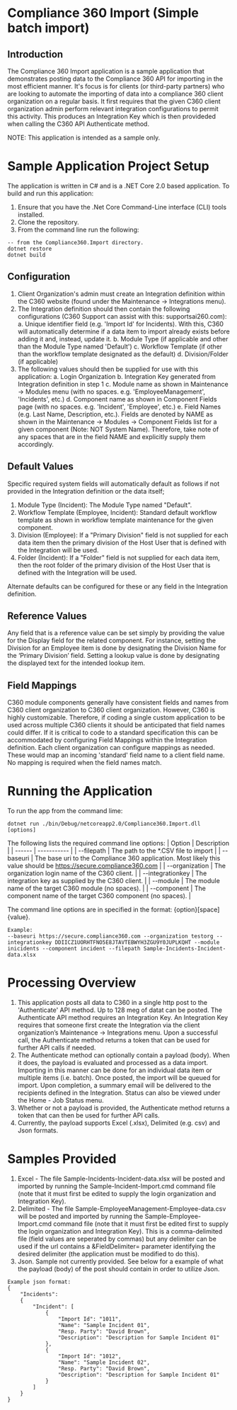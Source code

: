 # Compliance 360 Import (Simple batch import)
## Introduction
The Compliance 360 Import application is a sample application that demonstrates posting data to the Compliance 360 API for importing in the most efficient manner. It's focus is for clients (or third-party partners) who are looking to automate the importing of data into a compliance 360 client organization on a regular basis. It first requires that the given C360 client organization admin perform relevant integration configurations to permit this activity. This produces an Integration Key which is then provideded when calling the C360 API Authenticate method.

NOTE: This application is intended as a sample only.

# Sample Application Project Setup
The application is written in C# and is a .NET Core 2.0 based application. To build and run this application: 
1. Ensure that you have the .Net Core Command-Line interface (CLI) tools installed. 
2. Clone the repository.
3. From the command line run the following:
```
-- from the Compliance360.Import directory.
dotnet restore
dotnet build
``` 
## Configuration
1. Client Organization's admin must create an Integration definition within the C360 website (found under the Maintenance -> Integrations menu).
2. The Integration definition should then contain the following configurations (C360 Support can assist with this: supportsai260.com):
 a. Unique identifier field (e.g. 'Import Id' for Incidents). With this, C360 will automatically determine if a data item to import already exists before adding it and, instead, update it.
 b. Module Type (if applicable and other than the Module Type named 'Default')
 c. Workflow Template (if other than the workflow template designated as the default)
 d. Division/Folder (if applicable)
3. The following values should then be supplied for use with this application:
 a. Login Organization
 b. Integration Key generated from Integration definition in step 1
 c. Module name as shown in Maintenance -> Modules menu (with no spaces. e.g. 'EmployeeManagement', 'Incidents', etc.)
 d. Component name as shown in Component Fields page (with no spaces. e.g. 'Incident', 'Employee', etc.)
 e. Field Names (e.g. Last Name, Description, etc.). Fields are denoted by NAME as shown in the Maintenance -> Modules -> Component Fields list for a given component (Note: NOT System Name). Therefore, take note of any spaces that are in the field NAME and explicitly supply them accordingly.  
 
## Default Values
Specific required system fields will automatically default as follows if not provided in the Integration definition or the data itself;
1. Module Type (Incident): The Module Type named "Default".
2. Workflow Template (Employee, Incident): Standard default workflow template as shown in workflow template maintenance for the given component.
3. Division (Employee): If a "Primary Division" field is not supplied for each data item then the primary division of the Host User that is defined with the Integration will be used.
4. Folder (Incident): If a "Folder" field is not supplied for each data item, then the root folder of the primary division of the Host User that is defined with the Integration will be used.

Alternate defaults can be configured for these or any field in the Integration definition. 

## Reference Values
Any field that is a reference value can be set simply by providing the value for the Display field for the related component. For instance, setting the Division for an Employee item is done by designating the Division Name for the ‘Primary Division’ field. Setting a lookup value is done by designating the displayed text for the intended lookup item. 

## Field Mappings
C360 module components generally have consistent fields and names from C360 client organization to C360 client organization. However, C360 is highly customizable. Therefore, if coding a single custom application to be used across multiple C360 clients it should be anticipated that field names could differ. If it is critical to code to a standard specification this can be accommodated by configuring Field Mappings within the Integration definition. Each client organization can configure mappings as needed. These would map an incoming 'standard' field name to a client field name. No mapping is required when the field names match.

# Running the Application
To run the app from the command lime:
```
dotnet run ./bin/Debug/netcoreapp2.0/Compliance360.Import.dll [options]
```

The following lists the required command line options:
| Option | Description |
| ------ | ----------- |
| --filepath | The path to the *.CSV file to import |
| --baseuri | The base uri to the Compliance 360 application. Most likely this value should be https://secure.compliance360.com |
| --organization | The organization login name of the C360 client. |
| --integrationkey | The integration key as supplied by the C360 client. |
| --module | The module name of the target C360 module (no spaces). |
| --component | The component name of the target C360 component (no spaces). |

The command line options are in specified in the format: {option}[space]{value}. 
```
Example: 
--baseuri https://secure.compliance360.com --organization testorg --integrationkey DDIICZ1UORHTFNO5E8JTAVTEBWYH3ZGU9Y0JUPLKQHT --module inicidents --component incident --filepath Sample-Incidents-Incident-data.xlsx 
```

# Processing Overview
1. This application posts all data to C360 in a single http post to the 'Authenticate' API method. Up to 128 meg of datat can be posted. The Authenticate API method requires an Integration Key. An Integration Key requires that someone first create the Integration via the client organization’s Maintenance -> Integrations menu. Upon a successful call, the Authenticate method returns a token that can be used for further API calls if needed.
2. The Authenticate method can optionally contain a payload (body). When it does, the payload is evaluated and processed as a data import. Importing in this manner can be done for an individual data item or multiple items (i.e. batch). Once posted, the import will be queued for import. Upon completion, a summary email will be delivered to the recipients defined in the Integration. Status can also be viewed under the Home - Job Status menu.
3. Whether or not a payload is provided, the Authenticate method returns a token that can then be used for further API calls.
4. Currently, the payload supports Excel (.xlsx), Delimited (e.g. csv) and Json formats.

# Samples Provided
1. Excel - The file Sample-Incidents-Incident-data.xlsx will be posted and imported by running the Sample-Incident-Import.cmd command file (note that it must first be edited to supply the login organization and Integration Key).
2. Delimited - The file Sample-EmployeeManagement-Employee-data.csv will be posted and imported by running the Sample-Employee-Import.cmd command file (note that it must first be edited first to supply the login organization and Integration Key). This is a comma-delimited file (field values are seperated by commas) but any delimiter can be used if the url contains a &FieldDelimiter= parameter identifying the desired delimiter (the application must be modified to do this). 
3. Json. Sample not currently provided. See below for a example of what the payload (body) of the post should contain in order to utilize Json.
```
Example json format: 
{
	"Incidents":
	{
		"Incident": [
			{
				"Import Id": "1011",
				"Name": "Sample Incident 01",
				"Resp. Party": "David Brown",
				"Description": "Description for Sample Incident 01"
			},
			{
				"Import Id": "1012",
				"Name": "Sample Incident 02",
				"Resp. Party": "David Brown",
				"Description": "Description for Sample Incident 01"
			}	
		]
	}
}
``` 

